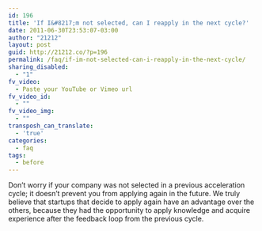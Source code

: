 ```yaml
---
id: 196
title: 'If I&#8217;m not selected, can I reapply in the next cycle?'
date: 2011-06-30T23:53:07-03:00
author: "21212"
layout: post
guid: http://21212.co/?p=196
permalink: /faq/if-im-not-selected-can-i-reapply-in-the-next-cycle/
sharing_disabled:
  - "1"
fv_video:
  - Paste your YouTube or Vimeo url
fv_video_id:
  - ""
fv_video_img:
  - ""
transposh_can_translate:
  - 'true'
categories:
  - faq
tags:
  - before
---
```

Don’t worry if your company was not selected in a previous acceleration cycle; it doesn&#8217;t prevent you from applying again in the future. We truly believe that startups that decide to apply again have an advantage over the others, because they had the opportunity to apply knowledge and acquire experience after the feedback loop from the previous cycle.